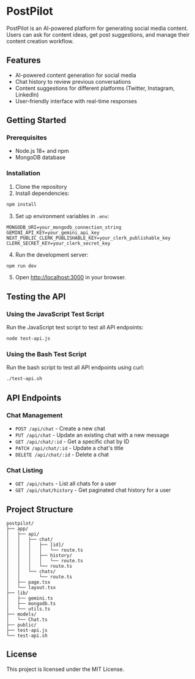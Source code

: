 # PostPilot

PostPilot is an AI-powered platform for generating social media content. Users can ask for content ideas, get post suggestions, and manage their content creation workflow.

## Features

- AI-powered content generation for social media
- Chat history to review previous conversations
- Content suggestions for different platforms (Twitter, Instagram, LinkedIn)
- User-friendly interface with real-time responses

## Getting Started

### Prerequisites

- Node.js 18+ and npm
- MongoDB database

### Installation

1. Clone the repository
2. Install dependencies:

```bash
npm install
```

3. Set up environment variables in `.env`:

```
MONGODB_URI=your_mongodb_connection_string
GEMINI_API_KEY=your_gemini_api_key
NEXT_PUBLIC_CLERK_PUBLISHABLE_KEY=your_clerk_publishable_key
CLERK_SECRET_KEY=your_clerk_secret_key
```

4. Run the development server:

```bash
npm run dev
```

5. Open [http://localhost:3000](http://localhost:3000) in your browser.

## Testing the API

### Using the JavaScript Test Script

Run the JavaScript test script to test all API endpoints:

```bash
node test-api.js
```

### Using the Bash Test Script

Run the bash script to test all API endpoints using curl:

```bash
./test-api.sh
```

## API Endpoints

### Chat Management

- `POST /api/chat` - Create a new chat
- `PUT /api/chat` - Update an existing chat with a new message
- `GET /api/chat/:id` - Get a specific chat by ID
- `PATCH /api/chat/:id` - Update a chat's title
- `DELETE /api/chat/:id` - Delete a chat

### Chat Listing

- `GET /api/chats` - List all chats for a user
- `GET /api/chat/history` - Get paginated chat history for a user

## Project Structure

```
postpilot/
├── app/
│   ├── api/
│   │   ├── chat/
│   │   │   ├── [id]/
│   │   │   │   └── route.ts
│   │   │   ├── history/
│   │   │   │   └── route.ts
│   │   │   └── route.ts
│   │   └── chats/
│   │       └── route.ts
│   ├── page.tsx
│   └── layout.tsx
├── lib/
│   ├── gemini.ts
│   ├── mongodb.ts
│   └── utils.ts
├── models/
│   └── Chat.ts
├── public/
├── test-api.js
└── test-api.sh
```

## License

This project is licensed under the MIT License.
